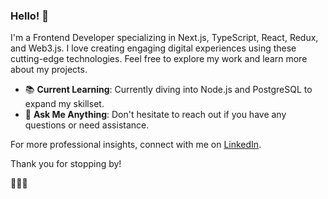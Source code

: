 ### Hello! 👋

I'm a Frontend Developer specializing in Next.js, TypeScript, React, Redux, and Web3.js. I love creating engaging digital experiences using these cutting-edge technologies. Feel free to explore my work and learn more about my projects.

- 📚 **Current Learning**: Currently diving into Node.js and PostgreSQL to expand my skillset.
- 💬 **Ask Me Anything**: Don't hesitate to reach out if you have any questions or need assistance.

For more professional insights, connect with me on [LinkedIn](https://www.linkedin.com/in/gabriel-ugbaja-a14534263/).

Thank you for stopping by!

🌈👊💪
